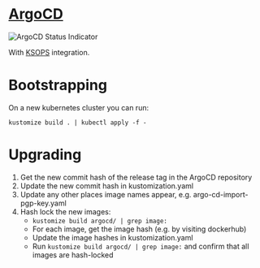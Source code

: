 # [ArgoCD](https://argoproj.github.io/argo-cd/)
![ArgoCD Status Indicator](https://argocd.hashbang.sh/api/badge?name=argocd)

With [KSOPS](https://github.com/viaduct-ai/kustomize-sops) integration.

# Bootstrapping

On a new kubernetes cluster you can run:

```
kustomize build . | kubectl apply -f -
```


# Upgrading

1. Get the new commit hash of the release tag in the ArgoCD repository
2. Update the new commit hash in kustomization.yaml
3. Update any other places image names appear, e.g. argo-cd-import-pgp-key.yaml
4. Hash lock the new images:
   - `kustomize build argocd/ | grep image:`
   - For each image, get the image hash (e.g. by visiting dockerhub)
   - Update the image hashes in kustomization.yaml
   - Run `kustomize build argocd/ | grep image:` and confirm that all images are hash-locked
